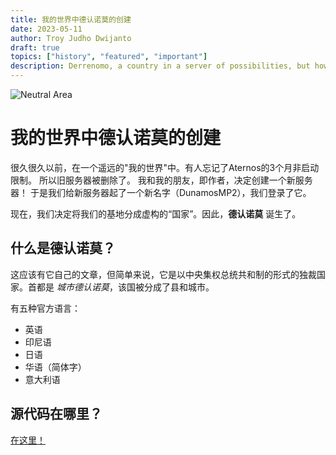 ```yaml
---
title: 我的世界中德认诺莫的创建
date: 2023-05-11
author: Troy Judho Dwijanto
draft: true
topics: ["history", "featured", "important"]
description: Derrenomo, a country in a server of possibilities, but how did it come to be?
---
```


![Neutral Area](/neutral_area.png)

# 我的世界中德认诺莫的创建

很久很久以前，在一个遥远的"我的世界"中。有人忘记了Aternos的3个月非启动限制。
所以旧服务器被删除了。
我和我的朋友，即作者，决定创建一个新服务器！
于是我们给新服务器起了一个新名字（DunamosMP2），我们登录了它。

现在，我们决定将我们的基地分成虚构的“国家”。因此，**德认诺莫** 诞生了。

## 什么是德认诺莫？

这应该有它自己的文章，但简单来说，它是以中央集权总统共和制的形式的独裁国家。首都是 *城市德认诺莫*，该国被分成了县和城市。

有五种官方语言：
- 英语
- 印尼语
- 日语
- 华语（简体字）
- 意大利语

## 源代码在哪里？

[在这里！](https://github.com/Kirikmelet/derrenomo-site)

